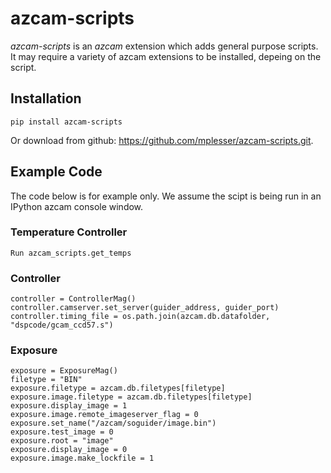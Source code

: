 # azcam-scripts

*azcam-scripts* is an *azcam* extension which adds general purpose scripts. It may require a variety of azcam extensions to be installed, depeing on the script.

## Installation

`pip install azcam-scripts`

Or download from github: https://github.com/mplesser/azcam-scripts.git.

## Example Code

The code below is for example only.  We assume the scipt is being run in an IPython azcam console window.

### Temperature Controller
    Run azcam_scripts.get_temps

### Controller
    controller = ControllerMag()
    controller.camserver.set_server(guider_address, guider_port)
    controller.timing_file = os.path.join(azcam.db.datafolder, "dspcode/gcam_ccd57.s")

### Exposure
    exposure = ExposureMag()
    filetype = "BIN"
    exposure.filetype = azcam.db.filetypes[filetype]
    exposure.image.filetype = azcam.db.filetypes[filetype]
    exposure.display_image = 1
    exposure.image.remote_imageserver_flag = 0
    exposure.set_name("/azcam/soguider/image.bin")
    exposure.test_image = 0
    exposure.root = "image"
    exposure.display_image = 0
    exposure.image.make_lockfile = 1
